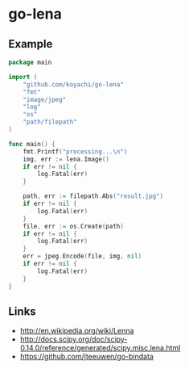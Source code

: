 # go-lena


## Example

```go
package main

import (
	"github.com/koyachi/go-lena"
	"fmt"
	"image/jpeg"
	"log"
	"os"
	"path/filepath"
)

func main() {
	fmt.Printf("processing...\n")
	img, err := lena.Image()
	if err != nil {
		log.Fatal(err)
	}

	path, err := filepath.Abs("result.jpg")
	if err != nil {
		log.Fatal(err)
	}
	file, err := os.Create(path)
	if err != nil {
		log.Fatal(err)
	}
	err = jpeg.Encode(file, img, nil)
	if err != nil {
		log.Fatal(err)
	}
}
```

## Links

- http://en.wikipedia.org/wiki/Lenna
- http://docs.scipy.org/doc/scipy-0.14.0/reference/generated/scipy.misc.lena.html
- https://github.com/jteeuwen/go-bindata
